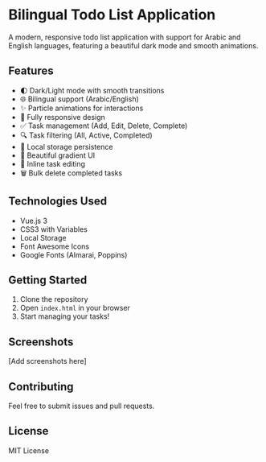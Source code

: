 # Bilingual Todo List Application

A modern, responsive todo list application with support for Arabic and English languages, featuring a beautiful dark mode and smooth animations.

## Features

- 🌓 Dark/Light mode with smooth transitions
- 🌐 Bilingual support (Arabic/English)
- ✨ Particle animations for interactions
- 📱 Fully responsive design
- ✅ Task management (Add, Edit, Delete, Complete)
- 🔍 Task filtering (All, Active, Completed)
- 💾 Local storage persistence
- 🎨 Beautiful gradient UI
- 📝 Inline task editing
- 🗑️ Bulk delete completed tasks

## Technologies Used

- Vue.js 3
- CSS3 with Variables
- Local Storage
- Font Awesome Icons
- Google Fonts (Almarai, Poppins)

## Getting Started

1. Clone the repository
2. Open `index.html` in your browser
3. Start managing your tasks!

## Screenshots

[Add screenshots here]

## Contributing

Feel free to submit issues and pull requests.

## License

MIT License
